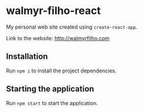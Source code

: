 # walmyr-filho-react

My personal web site created using `create-react-app`.

Link to the website: http://walmyrfilho.com

## Installation

Run `npm i` to install the project dependencies.

## Starting the application

Run `npm start` to start the application.
